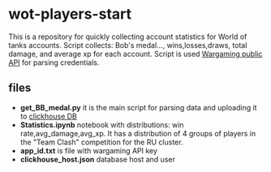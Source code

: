 # wot-players-start
This is a repository for quickly collecting account statistics for World of tanks accounts.
Script collects: Bob's medal..., wins,losses,draws, total damage, and average xp for each account.
Script is used [Wargaming public API](https://developers.wargaming.net/reference/) for parsing credentials.

## files
- **get_BB_medal.py** it is the main script for parsing data and uploading it to [clickhouse DB](http://yandex.ru/dev/clickhouse/)
- **Statistics.ipynb**  notebook with distributions:
  win rate,avg_damage,avg_xp. It has a distribution of 4 groups of players in the "Team Clash" competition for the RU cluster.
- **app_id.txt** is file with wargaming API key
- **clickhouse_host.json** database host and user 
